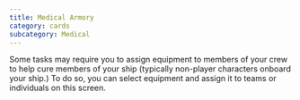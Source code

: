 ```yaml
---
title: Medical Armory
category: cards
subcategory: Medical
---
```

Some tasks may require you to assign equipment to members of your crew to help cure members of your ship (typically non-player characters onboard your ship.) To do so, you can select equipment and assign it to teams or individuals on this screen.

